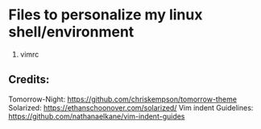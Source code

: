 # Files to personalize my linux shell/environment
1. vimrc

## Credits:
Tomorrow-Night: https://github.com/chriskempson/tomorrow-theme
Solarized: https://ethanschoonover.com/solarized/
Vim indent Guidelines: https://github.com/nathanaelkane/vim-indent-guides
